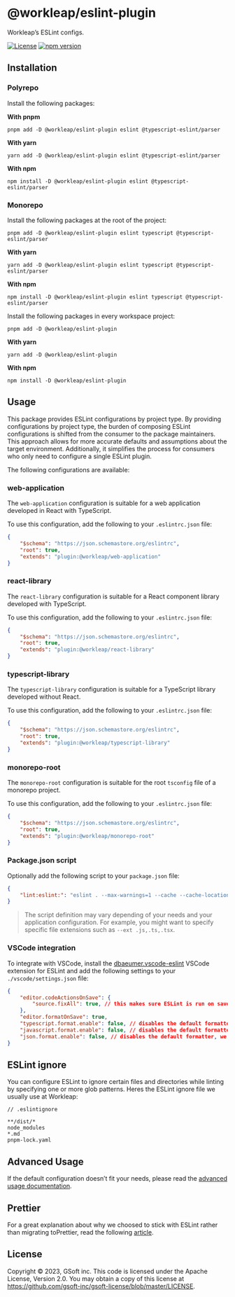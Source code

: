 # @workleap/eslint-plugin

Workleap’s ESLint configs.

[![License](https://img.shields.io/badge/License-Apache_2.0-blue.svg)](../../LICENSE)
[![npm version](https://img.shields.io/npm/v/@workleap/eslint-plugin)](https://www.npmjs.com/package/@workleap/eslint-plugin)

## Installation

### Polyrepo

Install the following packages:

**With pnpm**

```shell
pnpm add -D @workleap/eslint-plugin eslint @typescript-eslint/parser
```

**With yarn**

```shell
yarn add -D @workleap/eslint-plugin eslint @typescript-eslint/parser
```

**With npm**

```shell
npm install -D @workleap/eslint-plugin eslint @typescript-eslint/parser
```

### Monorepo

Install the following packages at the root of the project:

```shell
pnpm add -D @workleap/eslint-plugin eslint typescript @typescript-eslint/parser
```

**With yarn**

```shell
yarn add -D @workleap/eslint-plugin eslint typescript @typescript-eslint/parser
```

**With npm**

```shell
npm install -D @workleap/eslint-plugin eslint typescript @typescript-eslint/parser
```

Install the following packages in every workspace project:

```shell
pnpm add -D @workleap/eslint-plugin
```

**With yarn**

```shell
yarn add -D @workleap/eslint-plugin
```

**With npm**

```shell
npm install -D @workleap/eslint-plugin
```

## Usage

This package provides ESLint configurations by project type. By providing configurations by project type, the burden of composing ESLint configurations is shifted from the consumer to the package maintainers. This approach allows for more accurate defaults and assumptions about the target environment. Additionally, it simplifies the process for consumers who only need to configure a single ESLint plugin.

The following configurations are available:

### web-application

The `web-application` configuration is suitable for a web application developed in React with TypeScript.

To use this configuration, add the following to your `.eslintrc.json` file:

```json
{
    "$schema": "https://json.schemastore.org/eslintrc",
    "root": true,
    "extends": "plugin:@workleap/web-application"
}
```

### react-library

The `react-library` configuration is suitable for a React component library developed with TypeScript.

To use this configuration, add the following to your `.eslintrc.json` file:

```json
{
    "$schema": "https://json.schemastore.org/eslintrc",
    "root": true,
    "extends": "plugin:@workleap/react-library"
}
```

### typescript-library

The `typescript-library` configuration is suitable for a TypeScript library developed without React.

To use this configuration, add the following to your `.eslintrc.json` file:

```json
{
    "$schema": "https://json.schemastore.org/eslintrc",
    "root": true,
    "extends": "plugin:@workleap/typescript-library"
}
```

### monorepo-root

The `monorepo-root` configuration is suitable for the root `tsconfig` file of a monorepo project.

To use this configuration, add the following to your `.eslintrc.json` file:

```json
{
    "$schema": "https://json.schemastore.org/eslintrc",
    "root": true,
    "extends": "plugin:@workleap/monorepo-root"
}
```

### Package.json script

Optionally add the following script to your `package.json` file:

```json
{
    "lint:eslint:": "eslint . --max-warnings=1 --cache --cache-location node_modules/.cache/eslint"
}
```

> The script definition may vary depending of your needs and your application configuration. For example, you might want to specify specific file extensions such as `--ext .js,.ts,.tsx`.

### VSCode integration

To integrate with VSCode, install the [dbaeumer.vscode-eslint](https://marketplace.visualstudio.com/items?itemName=dbaeumer.vscode-eslint) VSCode extension for ESLint and add the following settings to your `./vscode/settings.json` file:

```json
{
    "editor.codeActionsOnSave": {
        "source.fixAll": true, // this makes sure ESLint is run on save
    },
    "editor.formatOnSave": true,
    "typescript.format.enable": false, // disables the default formatter, we use ESLint instead
    "javascript.format.enable": false, // disables the default formatter, we use ESLint instead
    "json.format.enable": false, // disables the default formatter, we use ESLint instead
}
```

## ESLint ignore

You can configure ESLint to ignore certain files and directories while linting by specifying one or more glob patterns.
Heres the ESLint ignore file we usually use at Workleap:

```
// .eslintignore

**/dist/*
node_modules
*.md
pnpm-lock.yaml
```

## Advanced Usage

If the default configuration doesn’t fit your needs, please read the [advanced usage documentation](./ADVANCED_USAGE.md).

## Prettier

For a great explanation about why we choosed to stick with ESLint rather than migrating toPrettier, read the following [article](https://antfu.me/posts/why-not-prettier).

## License

Copyright © 2023, GSoft inc. This code is licensed under the Apache License, Version 2.0. You may obtain a copy of this license at https://github.com/gsoft-inc/gsoft-license/blob/master/LICENSE.
